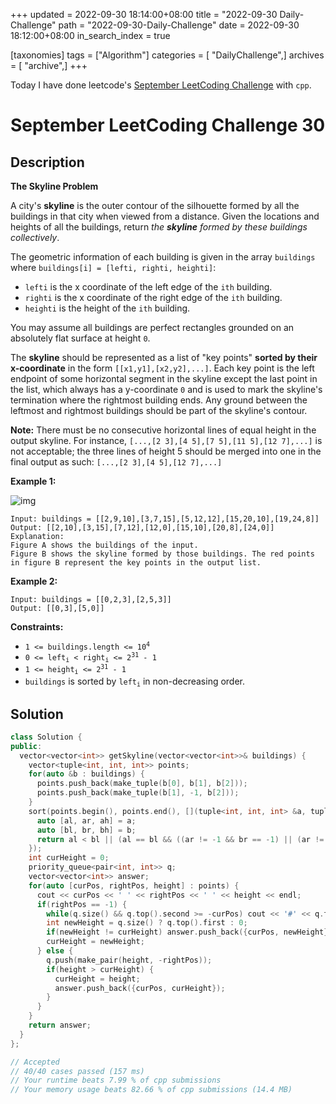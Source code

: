 +++
updated = 2022-09-30 18:14:00+08:00
title = "2022-09-30 Daily-Challenge"
path = "2022-09-30-Daily-Challenge"
date = 2022-09-30 18:12:00+08:00
in_search_index = true

[taxonomies]
tags = ["Algorithm"]
categories = [ "DailyChallenge",]
archives = [ "archive",]
+++

Today I have done leetcode's [September LeetCoding Challenge](https://leetcode.com/problems/find-k-closest-elements/) with `cpp`.

<!-- more -->

# September LeetCoding Challenge 30

## Description

**The Skyline Problem**

A city's **skyline** is the outer contour of the silhouette formed by all the buildings in  that city when viewed from a distance. Given the locations and heights  of all the buildings, return *the **skyline** formed by these buildings collectively*.

The geometric information of each building is given in the array `buildings` where `buildings[i] = [lefti, righti, heighti]`:

- `lefti` is the x coordinate of the left edge of the `ith` building.
- `righti` is the x coordinate of the right edge of the `ith` building.
- `heighti` is the height of the `ith` building.

You may assume all buildings are perfect rectangles grounded on an absolutely flat surface at height `0`.

The **skyline** should be represented as a list of "key points" **sorted by their x-coordinate** in the form `[[x1,y1],[x2,y2],...]`. Each key point is the left endpoint of some horizontal segment in the  skyline except the last point in the list, which always has a  y-coordinate `0` and is used to mark the skyline's  termination where the rightmost building ends. Any ground between the  leftmost and rightmost buildings should be part of the skyline's  contour.

**Note:** There must be no consecutive horizontal lines of equal height in the output skyline. For instance, `[...,[2 3],[4 5],[7 5],[11 5],[12 7],...]` is not acceptable; the three lines of height 5 should be merged into one in the final output as such: `[...,[2 3],[4 5],[12 7],...]`

 

**Example 1:**

![img](https://assets.leetcode.com/uploads/2020/12/01/merged.jpg)

```
Input: buildings = [[2,9,10],[3,7,15],[5,12,12],[15,20,10],[19,24,8]]
Output: [[2,10],[3,15],[7,12],[12,0],[15,10],[20,8],[24,0]]
Explanation:
Figure A shows the buildings of the input.
Figure B shows the skyline formed by those buildings. The red points in figure B represent the key points in the output list.
```

**Example 2:**

```
Input: buildings = [[0,2,3],[2,5,3]]
Output: [[0,3],[5,0]]
```

 

**Constraints:**

<ul>
	<li><code>1 &lt;= buildings.length &lt;= 10<sup>4</sup></code></li>
	<li><code>0 &lt;= left<sub>i</sub> &lt; right<sub>i</sub> &lt;= 2<sup>31</sup> - 1</code></li>
	<li><code>1 &lt;= height<sub>i</sub> &lt;= 2<sup>31</sup> - 1</code></li>
	<li><code>buildings</code> is sorted by <code>left<sub>i</sub></code> in&nbsp;non-decreasing order.</li>
</ul>

## Solution

``` cpp
class Solution {
public:
  vector<vector<int>> getSkyline(vector<vector<int>>& buildings) {
    vector<tuple<int, int, int>> points;
    for(auto &b : buildings) {
      points.push_back(make_tuple(b[0], b[1], b[2]));
      points.push_back(make_tuple(b[1], -1, b[2]));
    }
    sort(points.begin(), points.end(), [](tuple<int, int, int> &a, tuple<int, int, int> &b){
      auto [al, ar, ah] = a;
      auto [bl, br, bh] = b;
      return al < bl || (al == bl && ((ar != -1 && br == -1) || (ar != -1 && br != -1 && ah > bh)));
    });
    int curHeight = 0;
    priority_queue<pair<int, int>> q;
    vector<vector<int>> answer;
    for(auto [curPos, rightPos, height] : points) {
      cout << curPos << ' ' << rightPos << ' ' << height << endl;
      if(rightPos == -1) {
        while(q.size() && q.top().second >= -curPos) cout << '#' << q.top().first << ' ' << q.top().second << endl, q.pop();
        int newHeight = q.size() ? q.top().first : 0;
        if(newHeight != curHeight) answer.push_back({curPos, newHeight});
        curHeight = newHeight;
      } else {
        q.push(make_pair(height, -rightPos));
        if(height > curHeight) {
          curHeight = height;
          answer.push_back({curPos, curHeight});
        }
      }
    }
    return answer;
  }
};

// Accepted
// 40/40 cases passed (157 ms)
// Your runtime beats 7.99 % of cpp submissions
// Your memory usage beats 82.66 % of cpp submissions (14.4 MB)
```

